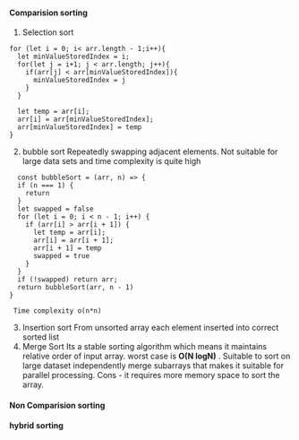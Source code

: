 
#### Comparision sorting
1. Selection sort
```
for (let i = 0; i< arr.length - 1;i++){
  let minValueStoredIndex = i;
  for(let j = i+1; j < arr.length; j++){
    if(arr[j] < arr[minValueStoredIndex]){
      minValueStoredIndex = j
    }
  }

  let temp = arr[i];
  arr[i] = arr[minValueStoredIndex];
  arr[minValueStoredIndex] = temp
}
```
2. bubble sort
   Repeatedly swapping adjacent elements. Not suitable for large data sets and time complexity is quite high
```
  const bubbleSort = (arr, n) => {
  if (n === 1) {
    return
  }
  let swapped = false
  for (let i = 0; i < n - 1; i++) {
    if (arr[i] > arr[i + 1]) {
      let temp = arr[i];
      arr[i] = arr[i + 1];
      arr[i + 1] = temp
      swapped = true
    }
  }
  if (!swapped) return arr;
  return bubbleSort(arr, n - 1)
}
```
	 Time complexity o(n*n)
3. Insertion sort
		From unsorted array each element inserted into correct sorted list 
4. Merge Sort
		Its a stable sorting algorithm which means it maintains relative order of input array. worst case is **O(N logN)** . Suitable to sort on large dataset
		independently merge subarrays that makes it suitable for parallel processing.
		Cons - it requires more memory space to sort the array. 



#### Non Comparision sorting

#### hybrid sorting


